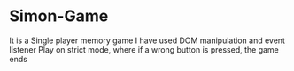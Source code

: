 # Simon-Game
It is a Single player memory game
I have used DOM manipulation and event listener
Play on strict mode, where if a wrong button is pressed, the game ends
